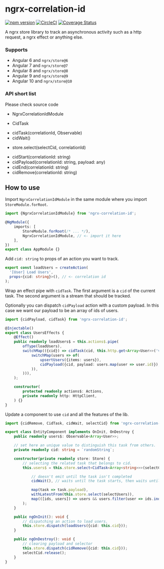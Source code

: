 # ngrx-correlation-id

[![npm version](https://badge.fury.io/js/ngrx-correlation-id.svg)](https://badge.fury.io/js/ngrx-correlation-id)
[![CircleCI](https://circleci.com/gh/satanTime/ngrx-correlation-id.svg?style=shield)](https://app.circleci.com/pipelines/github/satanTime/ngrx-correlation-id)
[![Coverage Status](https://coveralls.io/repos/github/satanTime/ngrx-correlation-id/badge.svg?branch=master)](https://coveralls.io/github/satanTime/ngrx-correlation-id?branch=master)

A ngrx store library to track an asynchronous activity such as a http request, a ngrx effect or anything else.

### Supports
- Angular 6 and `ngrx/store@6`
- Angular 7 and `ngrx/store@7`
- Angular 8 and `ngrx/store@8`
- Angular 9 and `ngrx/store@9`
- Angular 10 and `ngrx/store@10`

### API short list

Please check source code

- NgrxCorrelationIdModule
* CidTask
- cidTask(correlationId, Observable<any>)
- cidWait()
* store.select(selectCid, correlationId)
- cidStart(correlationId: string)
- cidPayload(correlationId: string, payload: any)
- cidEnd(correlationId: string)
- cidRemove(correlationId: string)

## How to use

Import `NgrxCorrelationIdModule` in the same module where you import `StoreModule.forRoot`.

```typescript
import {NgrxCorrelationIdModule} from 'ngrx-correlation-id';

@NgModule({
    imports: [
        StoreModule.forRoot(/* ... */),
        NgrxCorrelationIdModule, // <- import it here
    ],
})
export class AppModule {}
```

Add `cid: string` to props of an action you want to track.

```typescript
export const loadUsers = createAction(
  '[User] Load Users',
  props<{cid: string}>(), // <- correlation id
);
```

Wrap an effect pipe with `cidTask`.
The first argument is a `cid` of the current task.
The second argument is a stream that should be tracked.

Optionally you can dispatch `cidPayload` action with a custom payload.
In this case we want our payload to be an array of ids of users.

```typescript
import {cidPayload, cidTask} from 'ngrx-correlation-id';

@Injectable()
export class UsersEffects {
    @Effect()
    public readonly loadUsers$ = this.actions$.pipe(
        ofType(loadUsers),
        switchMap(({cid}) => cidTask(cid, this.http.get<Array<User>>('v2/api/users').pipe(
            switchMap(users => of(
                upsertUsers({items: users}),
                cidPayload({cid, payload: users.map(user => user.id)}),
            )),
        ))),
    );

    constructor(
        protected readonly actions$: Actions,
        private readonly http: HttpClient,
    ) {}
}
```

Update a component to use `cid` and all the features of the lib.

```typescript
import {cidRemove, CidTask, cidWait, selectCid} from 'ngrx-correlation-id';

export class EntityComponent implements OnInit, OnDestroy {
    public readonly users$: Observable<Array<User>>;

    // set here an unique value to distinguish this task from others.
    private readonly cid: string = `randomString`;

    constructor(private readonly store: Store) {
        // selecting the related task that belongs to cid.
        this.users$ = this.store.select<CidTask<Array<string>>>(selectCid, this.cid).pipe(

            // doesn't emit until the task isn't completed
            cidWait(), // waits until the task starts, then waits until the task ends and the task.

            map(task => task.payload),
            withLatestFrom(this.store.select(selectUsers)),
            map(([ids, users]) => users && users.filter(user => ids.indexOf(user.id) !== -1) || []),
        );
    }

    public ngOnInit(): void {
        // dispatching an action to load users.
        this.store.dispatch(loadUsers({cid: this.cid}));
    }

    public ngOnDestroy(): void {
        // clearing payload and selector
        this.store.dispatch(cidRemove({cid: this.cid}));
        selectCid.release();
    }
}
```

